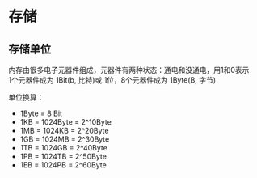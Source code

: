 # 存储

## 存储单位

内存由很多电子元器件组成，元器件有两种状态：通电和没通电，用1和0表示  
1个元器件成为 1Bit(b, 比特)或 1位，8个元器件成为 1Byte(B, 字节)  

单位换算：
- 1Byte = 8 Bit
- 1KB = 1024Byte = 2^10Byte
- 1MB = 1024KB = 2^20Byte
- 1GB = 1024MB = 2^30Byte
- 1TB = 1024GB = 2^40Byte
- 1PB = 1024TB = 2^50Byte
- 1EB = 1024PB = 2^60Byte